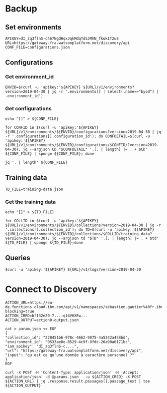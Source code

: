 # Backup

## Set environments

```
APIKEY=dI_zq3flnS-c467NgdHqxJqkMdqTd5JMhN_fkukIT2u8
URL=https://gateway-fra.watsonplatform.net/discovery/api
CONF_FILE=configurations.json
```

## Configurations

### Get environment_id

```
ENVID=$(curl -u 'apikey:'${APIKEY} ${URL}/v1/environments?version=2019-04-30 | jq -r '.environments[] | select(.name=="byod") | .environment_id')
```

### Get configurations

```
echo "[]" > ${CONF_FILE}
```

```
for CONFID in $(curl -u 'apikey:'${APIKEY} ${URL}/v1/environments/${ENVID}/configurations?version=2019-04-30 | jq -r '.configurations[].configuration_id'); do CONFDETAIL=$(curl -u 'apikey:'${APIKEY} ${URL}/v1/environments/${ENVID}/configurations/$CONFID/?version=2019-04-30); jq --argjson CD "$CONFDETAIL" '.[. | length] |= . + $CD' ${CONF_FILE} | sponge ${CONF_FILE}; done
```

```
jq '. | length' ${CONF_FILE}
```

## Training data

```
TD_FILE=training-data.json
```

### Get the training data

```
echo "[]" > ${TD_FILE}
```

```
for COLLID in $(curl -u 'apikey:'${APIKEY} ${URL}/v1/environments/${ENVID}/collections?version=2019-04-30 | jq -r '.collections[].collection_id'); do TD=$(curl -u 'apikey:'${APIKEY} ${URL}/v1/environments/${ENVID}/collections/$COLLID/training_data?version=2019-04-30); jq --argjson td "$TD" '.[. | length] |= . + $td' ${TD_FILE} | sponge ${TD_FILE};done
```



## Queries

	$curl -u 'apikey:'${APIKEY} ${URL}/v1/logs?version=2019-04-30



# Connect to Discovery

	ACTION_URL=https://eu-de.functions.cloud.ibm.com/api/v1/namespaces/sebastien.gautier%40fr.ibm.com_dev/actions/action0?blocking=true
	ACTION_CRED=bf132e20-7...:q14V6XEw...
	ACTION_OUTPUT=action0-output.json

```
cat > param.json << EOF
{
"collection_id": "228451b6-978c-4662-9875-4a5242a458bd",
"environment_id": "0533ae0e-8529-4c9f-8fdc-26a90a6171bc",
"iam_apikey": "dI_zq3flnS-c....",
"url": "https://gateway-fra.watsonplatform.net/discovery/api",
"input": "qu'est ce qu'une donnée à caractère personnel ?"
}
EOF
```

	curl -X POST -H 'Content-Type: application/json' -H 'Accept: application/json' -d @params.json   -u ${ACTION_CRED} -X POST ${ACTION_URL} | jq .response.result.passages[].passage_text | tee ${ACTION_OUTPUT}



